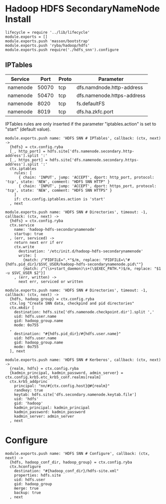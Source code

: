 
# Hadoop HDFS SecondaryNameNode Install

    lifecycle = require '../lib/lifecycle'
    module.exports = []
    module.exports.push 'masson/bootstrap'
    module.exports.push 'ryba/hadoop/hdfs'
    module.exports.push require('./hdfs_snn').configure

## IPTables

| Service    | Port | Proto  | Parameter                  |
|------------|------|--------|----------------------------|
| namenode  | 50070 | tcp    | dfs.namdnode.http-address  |
| namenode  | 50470 | tcp    | dfs.namenode.https-address |
| namenode  | 8020  | tcp    | fs.defaultFS               |
| namenode  | 8019  | tcp    | dfs.ha.zkfc.port           |

IPTables rules are only inserted if the parameter "iptables.action" is set to 
"start" (default value).

    module.exports.push name: 'HDFS SNN # IPTables', callback: (ctx, next) ->
      {hdfs} = ctx.config.ryba
      [_, http_port] = hdfs.site['dfs.namenode.secondary.http-address'].split ':'
      [_, https_port] = hdfs.site['dfs.namenode.secondary.https-address'].split ':'
      ctx.iptables
        rules: [
          { chain: 'INPUT', jump: 'ACCEPT', dport: http_port, protocol: 'tcp', state: 'NEW', comment: "HDFS SNN HTTP" }
          { chain: 'INPUT', jump: 'ACCEPT', dport: https_port, protocol: 'tcp', state: 'NEW', comment: "HDFS SNN HTTPS" }
        ]
        if: ctx.config.iptables.action is 'start'
      , next

    module.exports.push name: 'HDFS SNN # Directories', timeout: -1, callback: (ctx, next) ->
      {hdfs} = ctx.config.ryba
      ctx.service
        name: 'hadoop-hdfs-secondarynamenode'
        startup: true
      , (err, serviced) ->
        return next err if err
        ctx.write
          destination: '/etc/init.d/hadoop-hdfs-secondarynamenode'
          write: [
            {match: /^PIDFILE=".*"$/m, replace: "PIDFILE=\"#{hdfs.pid_dir}/$SVC_USER/hadoop-hdfs-secondarynamenode.pid\""}
            {match: /^(\s+start_daemon)\s+(\$EXEC_PATH.*)$/m, replace: "$1 -u $SVC_USER $2"}]
        , (err, written) ->
          next err, serviced or written

    module.exports.push name: 'HDFS SNN # Directories', timeout: -1, callback: (ctx, next) ->
      {hdfs, hadoop_group} = ctx.config.ryba
      ctx.log "Create SNN data, checkpind and pid directories"
      ctx.mkdir [
        destination: hdfs.site['dfs.namenode.checkpoint.dir'].split ','
        uid: hdfs.user.name
        gid: hadoop_group.name
        mode: 0o755
      ,
        destination: "#{hdfs.pid_dir}/#{hdfs.user.name}"
        uid: hdfs.user.name
        gid: hadoop_group.name
        mode: 0o755
      ], next

    module.exports.push name: 'HDFS SNN # Kerberos', callback: (ctx, next) ->
      {realm, hdfs} = ctx.config.ryba
      {kadmin_principal, kadmin_password, admin_server} = ctx.config.krb5.etc_krb5_conf.realms[realm]
      ctx.krb5_addprinc 
        principal: "nn/#{ctx.config.host}@#{realm}"
        randkey: true
        keytab: hdfs.site['dfs.secondary.namenode.keytab.file']
        uid: 'hdfs'
        gid: 'hadoop'
        kadmin_principal: kadmin_principal
        kadmin_password: kadmin_password
        kadmin_server: admin_server
      , next

# Configure

    module.exports.push name: 'HDFS SNN # Configure', callback: (ctx, next) ->
      {hdfs, hadoop_conf_dir, hadoop_group} = ctx.config.ryba
      ctx.hconfigure
        destination: "#{hadoop_conf_dir}/hdfs-site.xml"
        properties: hdfs.site
        uid: hdfs.user
        gid: hadoop_group
        merge: true
        backup: true
      , next





